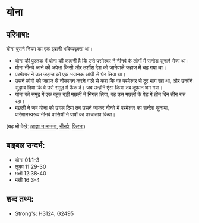 # योना #

## परिभाषा: ##

योना पुराने नियम का एक इब्रानी भविष्यद्वक्ता था।

* योना की पुस्तक में योना की कहानी है कि उसे परमेश्वर ने नीनवे के लोगों में सन्देश सुनाने भेजा था।
* योना नीनवे जाने की अपेक्षा किसी और तर्शीश देश को जानेवाले जहाज में चढ़ गया था।
* परमेश्वर ने उस जहाज को एक भयानक आंधी से घेर लिया था।
* उसने लोगों को जहाज से नौकायन करने वाले से कहा कि वह परमेश्वर से दूर भाग रहा था, और उन्होंने सुझाव दिया कि वे उसे समुद्र में फेंक दें। जब उन्होंने ऐसा किया तब तूफान थम गया।
* योना को समुद्र में एक बहुत बड़ी मछली ने निगल लिया, वह उस मछली के पेट में तीन दिन तीन रात रहा।
* मछली ने जब योना को उगल दिया तब उसने जाकर नीनवे में परमेश्वर का सन्देश सुनाया, परिणामस्वरूप नीनवे वासियों ने पापों का पश्चाताप किया।

(यह भी देखें: [आज्ञा न मानना](../disobey.md), [नीनवे](../nineveh.md), [फिरना](../turn.md))

## बाइबल सन्दर्भ: ##

* योना 01:1-3
* लूका 11:29-30
* मत्ती 12:38-40
* मत्ती 16:3-4

## शब्द तथ्य: ##

* Strong's: H3124, G2495
